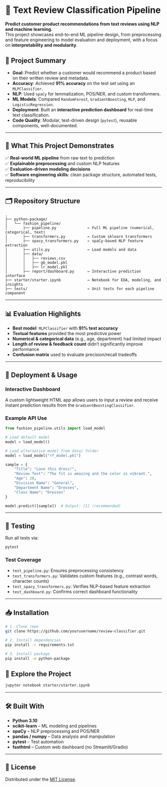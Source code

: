 # 📝 Text Review Classification Pipeline

**Predict customer product recommendations from text reviews using NLP and machine learning.**  
This project showcases end-to-end ML pipeline design, from preprocessing and feature engineering to model evaluation and deployment, with a focus on **interpretability and modularity**.

## 💼 Project Summary

- **Goal**: Predict whether a customer would recommend a product based on their written review and metadata.
- **Accuracy**: Achieved **91% accuracy** on the test set using an `MLPClassifier`.
- **NLP**: Used `spaCy` for lemmatization, POS/NER, and custom transformers.
- **ML Models**: Compared `RandomForest`, `GradientBoosting`, `MLP`, and `LogisticRegression`.
- **Deployment**: Built an **interactive prediction dashboard** for real-time text classification.
- **Code Quality**: Modular, test-driven design (`pytest`), reusable components, well-documented.

---

## 🧠 What This Project Demonstrates

✅ **Real-world ML pipeline** from raw text to prediction  
✅ **Explainable preprocessing** and custom NLP features  
✅ **Evaluation-driven modeling decisions**  
✅ **Software engineering skills**: clean package structure, automated tests, reproducibility

---

## 🗂️ Repository Structure

```
.
├── python-package/
│   └── fashion_pipeline/
│       ├── pipeline.py              ← Full ML pipeline (numerical, categorical, text)
│       ├── transformers.py          ← Custom sklearn transformers
│       ├── spacy_transformers.py    ← spaCy-based NLP feature extraction
│       ├── utils.py                 ← Load models and data
│       ├── data/
│       │   ├── reviews.csv
│       │   ├── gb_model.pkl
│       │   ├── lr_model.pkl
│       ├── report/dashboard.py      ← Interactive prediction interface
├── starter/starter.ipynb            ← Notebook for EDA, modeling, and insights
├── tests/                           ← Unit tests for each pipeline component
```

---

## 📊 Evaluation Highlights

- **Best model**: `MLPClassifier` with **91% test accuracy**
- **Textual features** provided the most predictive power
- **Numerical & categorical data** (e.g., age, department) had limited impact
- **Length of review & feedback count** didn’t significantly improve performance
- **Confusion matrix** used to evaluate precision/recall tradeoffs

---

## 🚀 Deployment & Usage

### Interactive Dashboard  
A custom lightweight HTML app allows users to input a review and receive instant prediction results from the `GradientBoostingClassifier`.

### Example API Use

```python
from fashion_pipeline.utils import load_model

# Load default model
model = load_model()

# Load alternative model from data/ folder
model = load_model("rf_model.pkl")

sample = {
    "Title": "Love this dress!",
    "Review Text": "The fit is amazing and the color is vibrant.",
    "Age": 28,
    "Division Name": "General",
    "Department Name": "Dresses",
    "Class Name": "Dresses"
}

model.predict([sample])  # Output: [1] (recommended)
```

---

## 🧪 Testing

Run all tests via:

```bash
pytest
```

### Test Coverage

- `test_pipeline.py`: Ensures preprocessing consistency  
- `test_transformers.py`: Validates custom features (e.g., contrast words, character counts)  
- `test_spacy_transformers.py`: Verifies NLP-based feature extraction  
- `test_dashboard.py`: Confirms correct dashboard functionality

---

## 📥 Installation

```bash
# 1. Clone repo
git clone https://github.com/yourusername/review-classifier.git

# 2. Install dependencies
pip install -r requirements.txt

# 3. Install package
pip install -e python-package
```

## 📓 Explore the Project

```bash
jupyter notebook starter/starter.ipynb
```

---

## 🛠️ Built With

- **Python 3.10**
- **scikit-learn** – ML modeling and pipelines  
- **spaCy** – NLP preprocessing and POS/NER  
- **pandas / numpy** – Data analysis and manipulation  
- **pytest** – Test automation  
- **fasthtml** – Custom web dashboard (no Streamlit/Gradio)

---

## 📄 License

Distributed under the [MIT License](LICENSE.txt).
